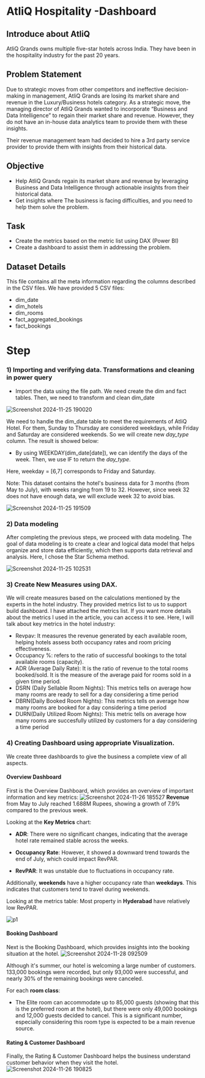 # AtliQ Hospitality -Dashboard

## Introduce about AtliQ
AtliQ Grands owns multiple five-star hotels across India. They have been in the hospitality industry for the past 20 years. 

## Problem Statement
Due to strategic moves from other competitors and ineffective decision-making in management, AtliQ Grands are losing its market share and revenue in the Luxury/Business hotels category. As a strategic move, the managing director of AtliQ Grands wanted to incorporate “Business and Data Intelligence” to regain their market share and revenue. However, they do not have an in-house data analytics team to provide them with these insights.

Their revenue management team had decided to hire a 3rd party service provider to provide them with insights from their historical data.

## Objective 
* Help AtliQ Grands regain its market share and revenue by leveraging Business and Data Intelligence through actionable insights from their historical data.
* Get insights where The business is facing difficulties, and you need to help them solve the problem.

## Task
- Create the metrics based on the metric list using DAX (Power BI)
- Create a dashboard to assist them in addressing the problem.

## Dataset Details
This file contains all the meta information regarding the columns described in the CSV files. We have provided 5 CSV files:
* dim_date
* dim_hotels
* dim_rooms
* fact_aggregated_bookings
* fact_bookings

# Step 
### 1) Importing and verifying data. Transformations and cleaning in power query
* Import the data using the file path. We need create the dim and fact tables. Then, we need to transform and clean dim_date

![Screenshot 2024-11-25 190020](https://github.com/user-attachments/assets/da22e00b-d364-4a01-839a-d3948ce17fb8)

We need to handle the dim_date table to meet the requirements of AtliQ Hotel. For them, Sunday to Thursday are considered weekdays, while Friday and Saturday are considered weekends. So we will create new _day_type_ column. The result is showed below:
* By using WEEKDAY(dim_date[date]), we can identify the days of the week. Then, we use IF to return the _day_type_. 

Here, weekday = [6,7] corresponds to Friday and Saturday.

Note: This dataset contains the hotel's business data for 3 months (from May to July), with weeks ranging from 19 to 32. However, since week 32 does not have enough data, we will exclude week 32 to avoid bias.


![Screenshot 2024-11-25 191509](https://github.com/user-attachments/assets/aae83af0-860c-4335-a64c-c8909f264c69)

### 2) Data modeling

After completing the previous steps, we proceed with data modeling. The goal of data modeling is to create a clear and logical data model that helps organize and store data efficiently, which then supports data retrieval and analysis. Here, I chose the Star Schema method.

![Screenshot 2024-11-25 102531](https://github.com/user-attachments/assets/b58da8af-bc9b-441d-8d81-1b111a97f1b1)

### 3) Create New Measures using DAX.
We will create measures based on the calculations mentioned by the experts in the hotel industry. They provided metrics list to us to support build dashboard.
I have attached the metrics list. If you want more details about the metrics I used in the article, you can access it to see. Here, I will talk about key metrics in the hotel industry:
* Revpav: It measures the revenue generated by each available room, helping hotels assess both occupancy rates and room pricing effectiveness.
* Occupancy %: refers to the ratio of successful bookings to the total available rooms (capacity).
* ADR (Average Daily Rate): It is the ratio of revenue to the total rooms booked/sold. It is the measure of the average paid for rooms sold in a given time period.
* DSRN (Daily Sellable Room Nights): This metrics tells on average how many rooms are ready to sell for a day considering a time period
* DBRN(Daily Booked Room Nights): This metrics tells on average how many rooms are booked for a day considering a time period
* DURN(Daily Utilized Room Nights): This metric tells on average how many rooms are succesfully utilized by customers for a day considering a time period


### 4) Creating Dashboard using appropriate Visualization.
We create three dashboards to give the business a complete view of all aspects.

#### Overview Dashboard
First is the Overview Dashboard, which provides an overview of important information and key metrics:
![Screenshot 2024-11-26 185527](https://github.com/user-attachments/assets/bb5466ae-7c14-4b97-a056-4bfbfe647549)
**Revenue** from May to July reached 1.688M Rupees, showing a growth of 7.9% compared to the previous week.

Looking at the **Key Metrics** chart:

* **ADR**: There were no significant changes, indicating that the average hotel rate remained stable across the weeks.

* **Occupancy Rate**: However, it showed a downward trend towards the end of July, which could impact RevPAR.

* **RevPAR**: It was unstable due to fluctuations in occupancy rate.

Additionally, **weekends** have a higher occupancy rate than **weekdays**. This indicates that customers tend to travel during weekends.

Looking at the metrics table: Most property in **Hyderabad** have relatively low RevPAR.

![p1](https://github.com/user-attachments/assets/9b28f799-9774-4754-83dc-e75fbac60e5b)

#### Booking Dashboard

Next is the Booking Dashboard, which provides insights into the booking situation at the hotel.
![Screenshot 2024-11-28 092509](https://github.com/user-attachments/assets/6dcc5db8-03f0-43af-9b2e-de46954b7f99)

Although it's summer, our hotel is welcoming a large number of customers. 133,000 bookings were recorded, but only 93,000 were successful, and nearly 30% of the remaining bookings were canceled.

For each **room class**:
* The Elite room can accommodate up to 85,000 guests (showing that this is the preferred room at the hotel), but there were only 49,000 bookings and 12,000 guests decided to cancel. This is a significant number, especially considering this room type is expected to be a main revenue source.


#### Rating & Customer Dashboard
Finally, the Rating & Customer Dashboard helps the business understand customer behavior when they visit the hotel.
![Screenshot 2024-11-26 190825](https://github.com/user-attachments/assets/6cf86fb8-7fa5-4d6f-8b6e-43df3b829c90)


